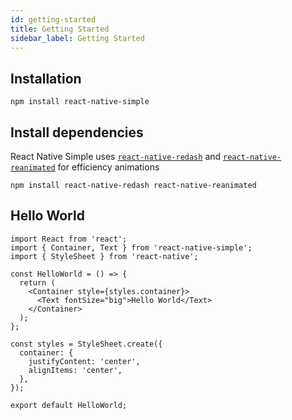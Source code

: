 ```yaml
---
id: getting-started
title: Getting Started
sidebar_label: Getting Started
---
```


## Installation

```
npm install react-native-simple
```

## Install dependencies

React Native Simple uses [`react-native-redash`](https://github.com/wcandillon/react-native-redash) and [`react-native-reanimated`](https://github.com/software-mansion/react-native-reanimated) for efficiency animations

```
npm install react-native-redash react-native-reanimated
```

## Hello World

```
import React from 'react';
import { Container, Text } from 'react-native-simple';
import { StyleSheet } from 'react-native';

const HelloWorld = () => {
  return (
    <Container style={styles.container}>
      <Text fontSize="big">Hello World</Text>
    </Container>
  );
};

const styles = StyleSheet.create({
  container: {
    justifyContent: 'center',
    alignItems: 'center',
  },
});

export default HelloWorld;

```
